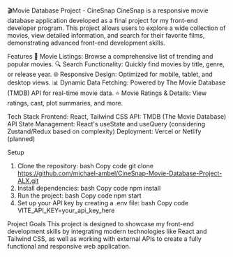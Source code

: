 🎬Movie Database Project - CineSnap 
CineSnap is a responsive movie database application developed as a final project for my front-end developer program. This project allows users to explore a wide collection of movies, view detailed information, and search for their favorite films, demonstrating advanced front-end development skills.

Features
🎥 Movie Listings: Browse a comprehensive list of trending and popular movies.
🔍 Search Functionality: Quickly find movies by title, genre, or release year.
🌐 Responsive Design: Optimized for mobile, tablet, and desktop views.
📊 Dynamic Data Fetching: Powered by The Movie Database (TMDB) API for real-time movie data.
⭐ Movie Ratings & Details: View ratings, cast, plot summaries, and more.

Tech Stack
Frontend: React, Tailwind CSS
API: TMDB (The Movie Database) API
State Management: React's useState and useQuery (considering Zustand/Redux based on complexity)
Deployment: Vercel or Netlify (planned)

Setup
1. Clone the repository:
bash
Copy code
git clone https://github.com/michael-ambel/CineSnap-Movie-Database-Project-ALX.git
2. Install dependencies:
bash
Copy code
npm install
3. Run the project:
bash
Copy code
npm start
4. Set up your API key by creating a .env file:
bash
Copy code
VITE_API_KEY=your_api_key_here

Project Goals
This project is designed to showcase my front-end development skills by integrating modern technologies like React and Tailwind CSS, as well as working with external APIs to create a fully functional and responsive web application.

